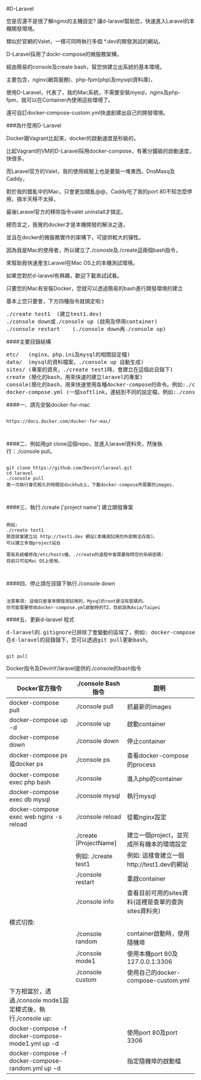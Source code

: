 #D-Laravel

您是否還不是很了解nginx的主機設定?  讓d-laravel幫助您，快速進入Laravel的本機開發環境。

類似於官網的Valet，一樣可同時執行多個 *.dev的開發測試的網站。

D-Laravel採用了dockr-compose的微服務架構，

經由簡易的console及create bash，幫您快建立出系統的基本環境。

主要包含，nginx(網頁服務)、php-fpm(php)及mysql(資料庫)，

使用D-Laravel，代表了，我的Mac系統，不需要安裝mysql，nginx及php-fpm，就可以在Container內使用這些環境了。

還可自訂docker-compose-custom.yml快速創建出自己的開發環境。

###為什麼用D-Laravel

Docker跟Vagrant比起來，docker的啟動速度是秒級的，

比起Vagrant的VM的D-Laravel採用docker-compose，有著分鐘級的啟動速度，快很多。

而Laravel官方的Valet，我的使用經驗上也是要裝一堆東西，DnsMasq及Caddy，

對於我的錯亂中的Mac，只會更加錯亂@@，Caddy吃了我的port 80不知怎麼停用，搞半天移不太掉，

最後Laravel官方的移除指令valet uninstall才搞定。

總而言之，我覺的docker才是本機開發的解決之道，

並且在docker的微服務實作的架構下，可提供較大的彈性。

因為我是Mac的使用者，所以建立了./conosle及./create這兩個bash指令，

來幫助我快速產生Laravel在Mac OS上的本機測試環境。

如果您對於d-laravel有興趣，歡迎下載來試試看。

只要您的Mac有安裝Docker，您就可以透過簡易的bash進行開發環境的建立

基本上您只要會，下方四種指令就搞定啦:) 

<pre>
./create test1  (建立test1.dev)
./console down或./console up (啟用及停用container)
./console restart    (./console down再./console up)
</pre>

####主要目錄結構
<pre>
etc/   (nginx、php.ini及mysql的相關設定檔)
data/  (mysql的資料檔案，./console up 自動生成)
sites/ (專案的資夾，./create test1時，會建立在這個此目錄下)
create (簡化的bash，用來快速的建立laravel的專案)
console(簡化的bash，用來快速使用各種docker-compose的命令。例如:./console mysql即可進入mysql)
docker-compose.yml (一個softlink，連結到不同的設定檔，例如:./console custom，即何將連結連到docker-compose-custom.yml)
</pre>

####一、請先安裝docker-for-mac
<pre><code>
https://docs.docker.com/docker-for-mac/
<br/>
</code></pre>

####二、例如用git clone這個repo，並進入laravel資料夾，然後執行：./console pull。
<pre><code>
git clone https://github.com/DevinY/laravel.git
cd laravel
./console pull
第一次執行會花較久的時間從dockhub上，下載docker-compose所需要的images.
<br/>
</code></pre>

####三、執行./create ['project name'] 建立開發專案
<pre><code>
例如:
./create test1
那麼就會建立出 http://test1.dev 網站(本機測試用的外部無法存取)。
可以建立多個project站台

需有系統權修改/etc/hosts檔，./create的過程中會需要詢問您的系統密碼:
目前只可在Mac OS上使用。
<br/>
</code></pre>


####四、停止請在目錄下執行./console down
<pre><code>
注意事項: 這個只是拿來開發測試用的，Mysql的root是沒有密碼的。
你可能需要修改docker-compose.yml啟動時的TZ，目前設為Asia/Taipei
</code></pre>

####五、更新d-laravel 程式
<pre>
d-laravel的.gitignore已排除了會變動的區域了，例如: docker-compose.yml, sites
在d-laravel的目錄錄下，您可以透過git pull更新bash。
</pre>
<pre><code> 
git pull
</code></pre>

Docker指令及DevinY/laravel提供的./console的bash指令

|Docker官方指令   |./console Bash指令| 說明|
|---|---|---|
| docker-compose pull  |./console pull   |抓最新的images   |
| docker-compose up -d  |./console up   |啟動container   |
| docker-compose down  |./console down  |停止container   |
| docker-compose ps或docker ps|./console ps  |查看docker-compose的process   |
| docker-compose exec php bash   |./console  |進入php的container   |
| docker-compose exec db mysql   |./console mysql  |執行mysql   |
| docker-compose exec web nginx -s reload   |./console reload  |從載nginx設定   |
|   |./create [ProjectName]|建立一個project，並完成所有機本的環境設定   |
|   |例如: ./create test1  |例如: 這樣會建立一個http://test1.dev的網站   |
|   |./console restart  |重啟container   |
|   |./console info  |查看目前可用的sites資料(這裡是查單的查詢sites資料夾)   |
|模式切換:|
|   |./console random  |container啟動時，使用隨機埠|
|   |./console mode1  |使用本機port 80及127.0.0.1:3306|
|   |./console custom  |使用自己的docker-compose-custom.yml|
|下方相當於，透過./console mode1設定模式後，執行./console up:|
|docker-compose -f docker-compose-mode1.yml up -d| |使用port 80及port 3306|
|docker-compose -f docker-compose-random.yml up -d| |指定隨機埠的啟動檔|
